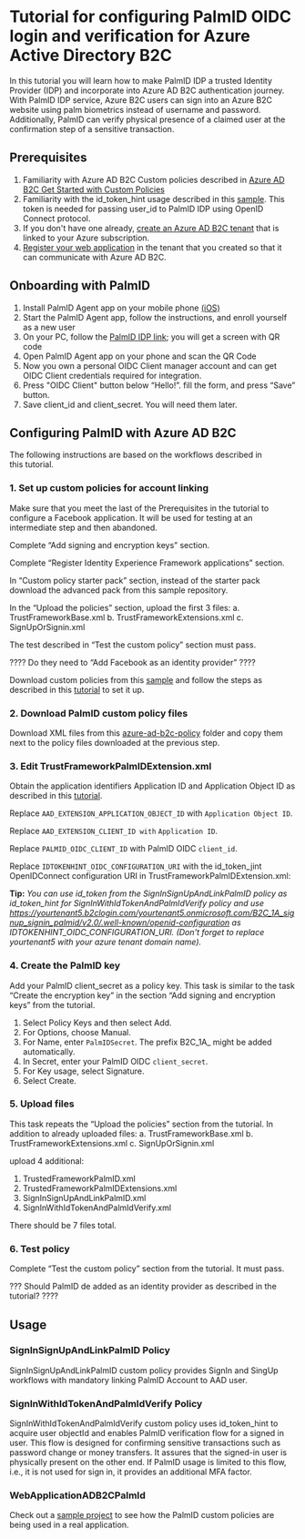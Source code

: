 # Tutorial for configuring PalmID OIDC login and verification for Azure Active Directory B2C

In this tutorial you will learn how to make PalmID IDP a trusted Identity Provider (IDP) and incorporate into Azure AD B2C authentication journey. With PalmID IDP service, Azure B2C users can sign into an Azure B2C website using palm biometrics instead of username and password. Additionally, PalmID can verify physical presence of a claimed user at the confirmation step of a sensitive transaction.

## Prerequisites
1. Familiarity with Azure AD B2C Custom policies described in [Azure AD B2C Get Started with Custom Policies](https://aka.ms/ief)
1. Familiarity with the id_token_hint usage described in this [sample](https://github.com/azure-ad-b2c/samples/tree/master/policies/invite). This token is needed for passing user_id to PalmID IDP using OpenID Connect protocol.  
1. If you don't have one already, [create an Azure AD B2C tenant](https://docs.microsoft.com/en-us/azure/active-directory-b2c/tutorial-create-tenant) that is linked to your Azure subscription.
1. [Register your web application](https://docs.microsoft.com/en-us/azure/active-directory-b2c/tutorial-register-applications) in the tenant that you created so that it can communicate with Azure AD B2C.

## Onboarding with PalmID

1. Install PalmID Agent app on your mobile phone [(iOS)](https://apps.apple.com/us/app/id1513464087)
1. Start the PalmID Agent app, follow the instructions, and enroll yourself as a new user
1. On your PC, follow the [PalmID IDP link](https://idp.palmid.com); you will get a screen with QR code
1. Open PalmID Agent app on your phone and scan the QR Code
1. Now you own a personal OIDC Client manager account and can get OIDC Client credentials required for integration.
1. Press "OIDC Client" button below “Hello!”. fill the form, and press “Save” button.
1. Save client_id and client_secret. You will need them later.


## Configuring PalmID with Azure AD B2C

The following instructions are based on the workflows described in this tutorial.

### 1. Set up custom policies for account linking

Make sure that you meet the last of the Prerequisites in the tutorial to configure a Facebook application. It will be used for testing at an intermediate step and then abandoned.

Complete “Add signing and encryption keys” section.

Complete “Register Identity Experience Framework applications” section.

In “Custom policy starter pack” section, instead of the starter pack download the advanced pack from this sample repository.

In the “Upload the policies” section, upload the first 3 files:
  a.	TrustFrameworkBase.xml
  b.	TrustFrameworkExtensions.xml
  c.	SignUpOrSignin.xml

The test described in “Test the custom policy” section must pass.

????     Do they need to “Add Facebook as an identity provider”     ????


Download custom policies from this [sample](https://github.com/Azure-Samples/active-directory-b2c-advanced-policies/tree/master/account-linking) and follow the steps as described in this [tutorial](https://docs.microsoft.com/en-us/azure/active-directory-b2c/custom-policy-get-started?tabs=applications) to set it up.

### 2. Download PalmID custom policy files
Download XML files from this [azure-ad-b2c-policy](./azure-ad-b2c-policy) folder and copy them next to the policy files downloaded at the previous step.

### 3. Edit TrustFrameworkPalmIDExtension.xml
Obtain the application identifiers Application ID and Application Object ID as described in this [tutorial](https://docs.microsoft.com/en-us/azure/active-directory-b2c/custom-policy-custom-attributes).

Replace `AAD_EXTENSION_APPLICATION_OBJECT_ID` with `Application Object ID`.

Replace `AAD_EXTENSION_CLIENT_ID with` `Application ID`.

Replace `PALMID_OIDC_CLIENT_ID` with PalmID OIDC `client_id`.

Replace `IDTOKENHINT_OIDC_CONFIGURATION_URI` with the id_token_jint OpenIDConnect configuration URI in TrustFrameworkPalmIDExtension.xml:

**Tip:** _You can use id_token from the SignInSignUpAndLinkPalmID policy as id_token_hint for SignInWithIdTokenAndPalmIdVerify policy and use https://yourtenant5.b2clogin.com/yourtenant5.onmicrosoft.com/B2C_1A_signup_signin_palmid/v2.0/.well-known/openid-configuration as IDTOKENHINT_OIDC_CONFIGURATION_URI. (Don't forget to replace yourtenant5 with your azure tenant domain name)._

### 4. Create the PalmID key

Add your PalmID client_secret as a policy key. This task is similar to the task “Create the encryption key” in the section “Add signing and encryption keys” from the tutorial.

1. Select Policy Keys and then select Add.
2. For Options, choose Manual.
3. For Name, enter `PalmIDSecret`. The prefix B2C_1A_ might be added automatically.
4. In Secret, enter your PalmID OIDC `client_secret`.
5. For Key usage, select Signature.
6. Select Create.

### 5. Upload files

This task repeats the “Upload the policies” section from the tutorial. In addition to already uploaded files:
a.	TrustFrameworkBase.xml
b.	TrustFrameworkExtensions.xml
c.	SignUpOrSignin.xml

upload 4 additional: 

1. TrustedFrameworkPalmID.xml
2. TrustedFrameworkPalmIDExtensions.xml
3. SignInSignUpAndLinkPalmID.xml
4. SignInWithIdTokenAndPalmIdVerify.xml

There should be 7 files total.

### 6. Test policy
Complete “Test the custom policy” section from the tutorial. It must pass.

??? Should PalmID de added as an identity provider as described in the tutorial? ????


## Usage

### SignInSignUpAndLinkPalmID Policy
SignInSignUpAndLinkPalmID custom policy provides SignIn and SingUp workflows with mandatory linking PalmID Account to AAD user.

### SignInWithIdTokenAndPalmIdVerify Policy
SignInWithIdTokenAndPalmIdVerify custom policy uses id_token_hint to acquire user objectId and enables PalmID verification flow for a signed in user. This flow is designed for confirming sensitive transactions such as password change or money transfers. It assures that the signed-in user is physically present on the other end. If PalmID usage is limited to this flow, i.e., it is not used for sign in, it provides an additional MFA factor.


### WebApplicationADB2CPalmId

Check out a [sample project](WebApplicationADB2CPalmId/README.md) to see how the PalmID custom policies are being used in a real application.

